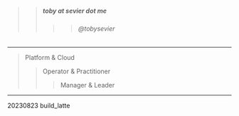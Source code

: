 

> 
>> ##### toby at sevier dot me
>>>> ###### @tobysevier

---

> Platform & Cloud
>> Operator & Practitioner
>>> Manager & Leader

---


20230823
build_latte

